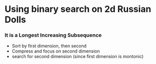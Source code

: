 # Using binary search on 2d Russian Dolls
### It is a Longest Increasing Subsequence
- Sort by first dimension, then second
- Compress and focus on second dimension
- search for second dimension (since first dimension is montonic)
